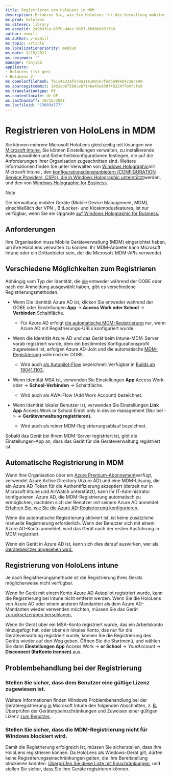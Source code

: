 ```yaml
---
title: Registrieren von HoloLens in MDM
description: Erfahren Sie, wie Sie HoloLens für die Verwaltung mobiler Geräte (Mobile Device Management, MDM) registrieren, um die Verwaltung mehrerer Geräte zu vereinfachen.
ms.prod: hololens
ms.sitesec: library
ms.assetid: 2a9b3fca-8370-44ec-8b57-fb98b8d317b0
author: evmill
ms.author: v-evmill
ms.topic: article
ms.localizationpriority: medium
ms.date: 9/15/2021
ms.reviewer: ''
manager: ranjibb
appliesto:
- HoloLens (1st gen)
- HoloLens 2
ms.openlocfilehash: fa114633afe70a11a180c67fedbd40eb423ece99
ms.sourcegitcommit: 19d1abb7589cebf14ba45e830f49224f7b4fcfe9
ms.translationtype: MT
ms.contentlocale: de-DE
ms.lasthandoff: 10/15/2021
ms.locfileid: "130034177"
---
```

# <a name="enroll-hololens-in-mdm"></a>Registrieren von HoloLens in MDM

Sie können mehrere Microsoft HoloLens gleichzeitig mit lösungen wie [Microsoft Intune.](/intune/windows-holographic-for-business) Sie können Einstellungen verwalten, zu installierende Apps auswählen und Sicherheitskonfigurationen festlegen, die auf die Anforderungen Ihrer Organisation zugeschnitten sind. Weitere Informationen finden Sie unter Verwalten von [Windows Holographic](/intune/windows-holographic-for-business)mit Microsoft Intune , den [konfigurationsdienstanbietern (CONFIGURATION Service Providers, CSPs), die in Windows Holographic unterstützt](https://msdn.microsoft.com/windows/hardware/commercialize/customize/mdm/configuration-service-provider-reference#hololens)werden, und den von [Windows Holographic for Business](https://msdn.microsoft.com/windows/hardware/commercialize/customize/mdm/policy-configuration-service-provider#hololenspolicies).

> [!NOTE]
> Die Verwaltung mobiler Geräte (Mobile Device Management, MDM), einschließlich der VPN-, BitLocker- und Kioskmodusfeatures, ist nur verfügbar, wenn Sie ein Upgrade [auf Windows Holographic for Business.](hololens1-upgrade-enterprise.md)

## <a name="requirements"></a>Anforderungen

 Ihre Organisation muss Mobile Geräteverwaltung (MDM) eingerichtet haben, um ihre HoloLens verwalten zu können. Ihr MDM-Anbieter kann Microsoft Intune oder ein Drittanbieter sein, der die Microsoft-MDM-APIs verwendet.

## <a name="different-ways-to-enroll"></a>Verschiedene Möglichkeiten zum Registrieren

Abhängig vom Typ der Identität, die [sie](hololens-identity.md) entweder während der OOBE oder nach der Anmeldung ausgewählt haben, gibt es verschiedene Registrierungsmethoden.

- Wenn Die Identität Azure AD ist, klicken Sie entweder während der OOBE oder Einstellungen **App**  ->  **Access Work oder School**  ->  **Verbinden** Schaltfläche.
    - Für Azure AD erfolgt [die automatische MDM-Registrierung](hololens-enroll-mdm.md#auto-enrollment-in-mdm) nur, wenn Azure AD mit Registrierungs-URLs konfiguriert wurde.

- Wenn die Identität Azure AD und das Gerät beim Intune-MDM-Server vorab registriert wurde, dem ein bestimmtes Konfigurationsprofil zugewiesen ist, erfolgen Azure AD-Join und die automatische [MDM-Registrierung](hololens-enroll-mdm.md#auto-enrollment-in-mdm) während der OOBE.
    - Wird auch [als Autopilot-Flow](hololens2-autopilot.md) bezeichnet: Verfügbar in [Builds ab 19041.1103.](hololens-release-notes.md#windows-holographic-version-2004)


- Wenn Identität MSA ist, verwenden Sie Einstellungen **App** Access Work- oder  ->  **School-Verbinden**  ->   Schaltfläche.
    - Wird auch als AWA-Flow (Add Work Account) bezeichnet.
- Wenn Identität lokaler Benutzer ist, verwenden Sie Einstellungen **Link App** Access Work or School Enroll only in device management (Nur bei  ->    ->  **Geräteverwaltung registrieren).**
    - Wird auch als reiner MDM-Registrierungsablauf bezeichnet.

Sobald das Gerät bei Ihrem MDM-Server registriert ist, gibt die Einstellungen-App an, dass das Gerät für die Geräteverwaltung registriert ist.

## <a name="auto-enrollment-in-mdm"></a>Automatische Registrierung in MDM

Wenn Ihre Organisation über ein [Azure Premium-Abonnement](https://azure.microsoft.com/overview/)verfügt, verwendet Azure Active Directory (Azure AD) und eine MDM-Lösung, die ein Azure AD-Token für die Authentifizierung akzeptiert (derzeit nur in Microsoft Intune und AirWatch unterstützt), kann Ihr IT-Administrator konfigurieren. Azure AD, die MDM-Registrierung automatisch zu ermöglichen, nachdem sich der Benutzer mit seinem Azure AD anmeldet. [Erfahren Sie, wie Sie die Azure AD-Registrierung konfigurieren.](/mem/intune/enrollment/windows-enroll#enable-windows-10-automatic-enrollment)

Wenn die automatische Registrierung aktiviert ist, ist keine zusätzliche manuelle Registrierung erforderlich. Wenn der Benutzer sich mit einem Azure AD-Konto anmeldet, wird das Gerät nach der ersten Ausführung in MDM registriert.

Wenn ein Gerät in Azure AD ist, kann sich dies darauf auswirken, wer als [Gerätebesitzer angesehen wird.](security-adminless-os.md#device-owner)

## <a name="unenroll-hololens-from-intune"></a>Registrierung von HoloLens intune

Je nach Registrierungsmethode ist die Registrierung Ihres Geräts möglicherweise nicht verfügbar.

Wenn Ihr Gerät mit einem Konto Azure AD Autopilot registriert wurde, kann die Registrierung bei Intune nicht entfernt werden. Wenn Sie die HoloLens von Azure AD oder einem anderen Mandanten als dem Azure AD-Mandanten wieder verwenden möchten, müssen Sie das Gerät [zurücksetzen/neu berschlagen.](hololens-recovery.md#restart-the-device)

Wenn Ihr Gerät über ein MSA-Konto registriert wurde, das ein Arbeitskonto hinzugefügt hat, oder über ein lokales Konto, das nur für die Geräteverwaltung registriert wurde, können Sie die Registrierung des Geräts wieder auf den Weg geben. Öffnen Sie die Startmenü, und wählen Sie dann **Einstellungen App** Access Work  ->  **or School**  ->  *YourAccount*  ->  **Disconnect (IhrKonto trennen)** aus.

## <a name="enrollment-troubleshooting"></a>Problembehandlung bei der Registrierung

### <a name="ensure-valid-license-is-assigned-to-the-user"></a>Stellen Sie sicher, dass dem Benutzer eine gültige Lizenz zugewiesen ist.

Weitere Informationen finden Windows Problembehandlung bei der Geräteregistrierung [in](/troubleshoot/mem/intune/troubleshoot-windows-enrollment-errors) Microsoft Intune den folgenden Abschnitten, z. [B.](/troubleshoot/mem/intune/troubleshoot-windows-enrollment-errors#check-device-type-restrictions) Überprüfen der Gerätetypeinschränkungen und Zuweisen einer gültigen Lizenz [zum Benutzer.](/troubleshoot/mem/intune/troubleshoot-windows-enrollment-errors#assign-a-valid-license-to-the-user)

### <a name="ensure-that-mdm-enrollment-isnt-blocked-for-windows-devices"></a>Stellen Sie sicher, dass die MDM-Registrierung nicht für Windows blockiert wird.

Damit die Registrierung erfolgreich ist, müssen Sie sicherstellen, dass Ihre HoloLens registrieren können. Da HoloLens als Windows-Gerät gilt, dürfen keine Registrierungseinschränkungen gelten, die Ihre Bereitstellung blockieren könnten. [Überprüfen Sie diese Liste mit Einschränkungen](/mem/intune/enrollment/enrollment-restrictions-set), und stellen Sie sicher, dass Sie Ihre Geräte registrieren können.